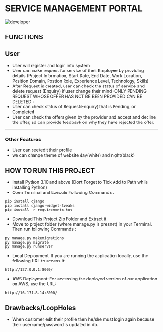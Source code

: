 # SERVICE MANAGEMENT PORTAL
![developer](https://img.shields.io/badge/Developed%20By%20%3A-TEAM%204A%20-red)

## FUNCTIONS
## User
- User will register and login into system
- User can make request for service of their Employee by providing details (Project Information, Start Date, End Date, Work Location, Position Domain, Postion Role, Experience Level, Technology, Skills)
- After Request is created, user can check the status of service and delete request (Enquiry) if user change their mind (ONLY PENDING REQUEST WHOSE OFFER HAS NOT BE BEEN PROVIDED CAN BE DELETED )
- User can check status of Request(Enquiry) that is Pending, or Completed
- User can check the offers given by the provider and accept and decline the offer, ad can provide feedbavk on why they have rejected the offer.
---
### Other Features
- User can see/edit their profile
- we can change theme of website day(white) and night(black)

## HOW TO RUN THIS PROJECT
- Install Python 3.10 and above (Dont Forget to Tick Add to Path while installing Python)
- Open Terminal and Execute Following Commands :
```
pip install django
pip install django-widget-tweaks
pip install -r requirements.txt

```
- Download This Project Zip Folder and Extract it
- Move to project folder (where manage.py is presnet) in your Terminal. Then run following Commands :
```
py manage.py makemigrations
py manage.py migrate
py manage.py runserver
```
- Local Deployment: If you are running the application locally, use the following URL to access it:
```
http://127.0.0.1:8000/
```
- AWS Deployment: For accessing the deployed version of our application on AWS, use the URL: 
```
http://16.171.8.14:8000/
```
## Drawbacks/LoopHoles
- When customer edit their profile then he/she must login again because their username/password is updated in db.

